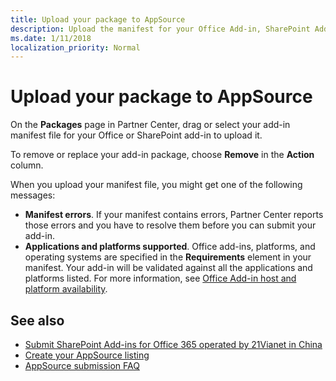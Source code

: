 ```yaml
---
title: Upload your package to AppSource
description: Upload the manifest for your Office Add-in, SharePoint Add-in, Microsoft Teams app, or Power BI custom visual.
ms.date: 1/11/2018
localization_priority: Normal
---
```


# Upload your package to AppSource

On the **Packages** page in Partner Center, drag or select your add-in manifest file for your Office or SharePoint add-in to upload it.

To remove or replace your add-in package, choose **Remove** in the **Action** column.

When you upload your manifest file, you might get one of the following messages:

- **Manifest errors**. If your manifest contains errors, Partner Center reports those errors and you have to resolve them before you can submit your add-in.
- **Applications and platforms supported**. Office add-ins, platforms, and operating systems are specified in the **Requirements** element in your manifest. Your add-in will be validated against all the applications and platforms listed. For more information, see [Office Add-in host and platform availability](https://docs.microsoft.com/office/dev/add-ins/overview/office-add-in-availability).


## See also

- [Submit SharePoint Add-ins for Office 365 operated by 21Vianet in China](submit-sharepoint-add-ins-for-office-365-operated-by-21vianet-in-china.md)
- [Create your AppSource listing](office-store-listing.md)
- [AppSource submission FAQ](office-store-submission-faq.md)
